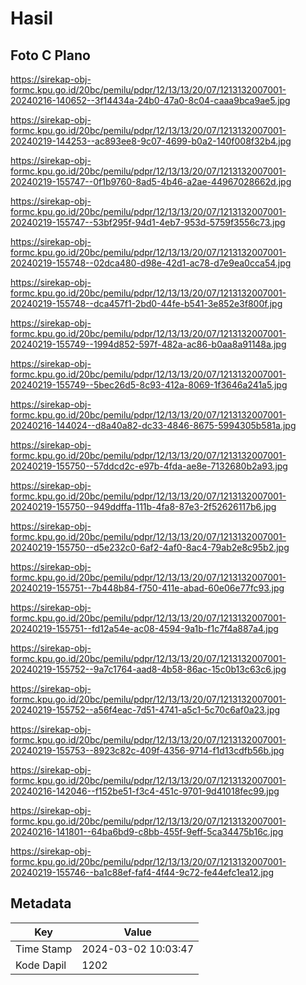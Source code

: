 # Hasil

## Foto C Plano

https://sirekap-obj-formc.kpu.go.id/20bc/pemilu/pdpr/12/13/13/20/07/1213132007001-20240216-140652--3f14434a-24b0-47a0-8c04-caaa9bca9ae5.jpg

https://sirekap-obj-formc.kpu.go.id/20bc/pemilu/pdpr/12/13/13/20/07/1213132007001-20240219-144253--ac893ee8-9c07-4699-b0a2-140f008f32b4.jpg

https://sirekap-obj-formc.kpu.go.id/20bc/pemilu/pdpr/12/13/13/20/07/1213132007001-20240219-155747--0f1b9760-8ad5-4b46-a2ae-44967028662d.jpg

https://sirekap-obj-formc.kpu.go.id/20bc/pemilu/pdpr/12/13/13/20/07/1213132007001-20240219-155747--53bf295f-94d1-4eb7-953d-5759f3556c73.jpg

https://sirekap-obj-formc.kpu.go.id/20bc/pemilu/pdpr/12/13/13/20/07/1213132007001-20240219-155748--02dca480-d98e-42d1-ac78-d7e9ea0cca54.jpg

https://sirekap-obj-formc.kpu.go.id/20bc/pemilu/pdpr/12/13/13/20/07/1213132007001-20240219-155748--dca457f1-2bd0-44fe-b541-3e852e3f800f.jpg

https://sirekap-obj-formc.kpu.go.id/20bc/pemilu/pdpr/12/13/13/20/07/1213132007001-20240219-155749--1994d852-597f-482a-ac86-b0aa8a91148a.jpg

https://sirekap-obj-formc.kpu.go.id/20bc/pemilu/pdpr/12/13/13/20/07/1213132007001-20240219-155749--5bec26d5-8c93-412a-8069-1f3646a241a5.jpg

https://sirekap-obj-formc.kpu.go.id/20bc/pemilu/pdpr/12/13/13/20/07/1213132007001-20240216-144024--d8a40a82-dc33-4846-8675-5994305b581a.jpg

https://sirekap-obj-formc.kpu.go.id/20bc/pemilu/pdpr/12/13/13/20/07/1213132007001-20240219-155750--57ddcd2c-e97b-4fda-ae8e-7132680b2a93.jpg

https://sirekap-obj-formc.kpu.go.id/20bc/pemilu/pdpr/12/13/13/20/07/1213132007001-20240219-155750--949ddffa-111b-4fa8-87e3-2f52626117b6.jpg

https://sirekap-obj-formc.kpu.go.id/20bc/pemilu/pdpr/12/13/13/20/07/1213132007001-20240219-155750--d5e232c0-6af2-4af0-8ac4-79ab2e8c95b2.jpg

https://sirekap-obj-formc.kpu.go.id/20bc/pemilu/pdpr/12/13/13/20/07/1213132007001-20240219-155751--7b448b84-f750-411e-abad-60e06e77fc93.jpg

https://sirekap-obj-formc.kpu.go.id/20bc/pemilu/pdpr/12/13/13/20/07/1213132007001-20240219-155751--fd12a54e-ac08-4594-9a1b-f1c7f4a887a4.jpg

https://sirekap-obj-formc.kpu.go.id/20bc/pemilu/pdpr/12/13/13/20/07/1213132007001-20240219-155752--9a7c1764-aad8-4b58-86ac-15c0b13c63c6.jpg

https://sirekap-obj-formc.kpu.go.id/20bc/pemilu/pdpr/12/13/13/20/07/1213132007001-20240219-155752--a56f4eac-7d51-4741-a5c1-5c70c6af0a23.jpg

https://sirekap-obj-formc.kpu.go.id/20bc/pemilu/pdpr/12/13/13/20/07/1213132007001-20240219-155753--8923c82c-409f-4356-9714-f1d13cdfb56b.jpg

https://sirekap-obj-formc.kpu.go.id/20bc/pemilu/pdpr/12/13/13/20/07/1213132007001-20240216-142046--f152be51-f3c4-451c-9701-9d41018fec99.jpg

https://sirekap-obj-formc.kpu.go.id/20bc/pemilu/pdpr/12/13/13/20/07/1213132007001-20240216-141801--64ba6bd9-c8bb-455f-9eff-5ca34475b16c.jpg

https://sirekap-obj-formc.kpu.go.id/20bc/pemilu/pdpr/12/13/13/20/07/1213132007001-20240219-155746--ba1c88ef-faf4-4f44-9c72-fe44efc1ea12.jpg


## Metadata

| Key        | Value               |
| ---------- | ------------------- |
| Time Stamp | 2024-03-02 10:03:47 |
| Kode Dapil | 1202                |



